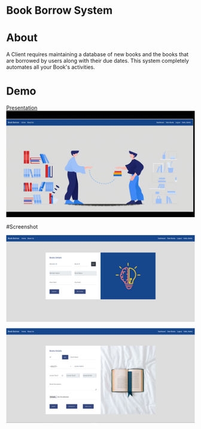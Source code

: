 # Book Borrow System
# About
A Client requires maintaining a database of new books and the books that are borrowed by users along with their due dates. This system completely automates all your Book's activities.

# Demo
[Presentation](https://drive.google.com/file/d/1rjojrV12E6TLIxgibjuIxntHDXa4bQDe/view?usp=sharing)
![Demo](/homeg.gif)

#Screenshot

![image](/screen1.png)

![image](/screen2.png)
